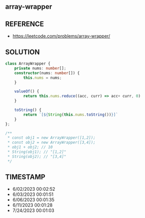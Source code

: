 ## array-wrapper

## REFERENCE

- https://leetcode.com/problems/array-wrapper/

## SOLUTION

``` typescript
class ArrayWrapper {
    private nums: number[];
	constructor(nums: number[]) {
        this.nums = nums;
    }

	valueOf() {
        return this.nums.reduce((acc, curr) => acc+ curr, 0)
    }

	toString() {
        return `[${String(this.nums.toString())}]`
    }
};

/**
 * const obj1 = new ArrayWrapper([1,2]);
 * const obj2 = new ArrayWrapper([3,4]);
 * obj1 + obj2; // 10
 * String(obj1); // "[1,2]"
 * String(obj2); // "[3,4]"
 */
```


## TIMESTAMP

- 6/02/2023 00:02:52
- 6/03/2023 00:01:51
- 6/06/2023 00:01:35
- 6/11/2023 00:01:28
- 7/24/2023 00:01:03
